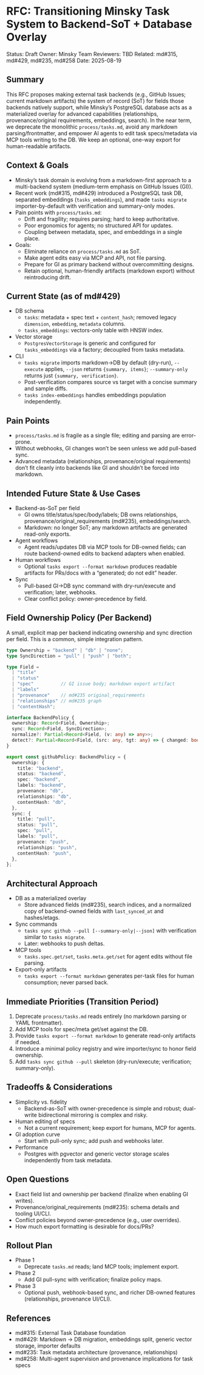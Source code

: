 # RFC: Transitioning Minsky Task System to Backend-SoT + Database Overlay

Status: Draft
Owner: Minsky Team
Reviewers: TBD
Related: md#315, md#429, md#235, md#258
Date: 2025-08-19

## Summary

This RFC proposes making external task backends (e.g., GitHub Issues; current markdown artifacts) the system of record (SoT) for fields those backends natively support, while Minsky’s PostgreSQL database acts as a materialized overlay for advanced capabilities (relationships, provenance/original requirements, embeddings, search). In the near term, we deprecate the monolithic `process/tasks.md`, avoid any markdown parsing/frontmatter, and empower AI agents to edit task specs/metadata via MCP tools writing to the DB. We keep an optional, one-way export for human-readable artifacts.

## Context & Goals

- Minsky’s task domain is evolving from a markdown-first approach to a multi-backend system (medium-term emphasis on GitHub Issues (GI)).
- Recent work (md#315, md#429) introduced a PostgreSQL task DB, separated embeddings (`tasks_embeddings`), and made `tasks migrate` importer-by-default with verification and summary-only modes.
- Pain points with `process/tasks.md`:
  - Drift and fragility; requires parsing; hard to keep authoritative.
  - Poor ergonomics for agents; no structured API for updates.
  - Coupling between metadata, spec, and embeddings in a single place.
- Goals:
  - Eliminate reliance on `process/tasks.md` as SoT.
  - Make agent edits easy via MCP and API, not file parsing.
  - Prepare for GI as primary backend without overcommitting designs.
  - Retain optional, human-friendly artifacts (markdown export) without reintroducing drift.

## Current State (as of md#429)

- DB schema
  - `tasks`: metadata + spec text + `content_hash`; removed legacy `dimension`, `embedding`, `metadata` columns.
  - `tasks_embeddings`: vectors-only table with HNSW index.
- Vector storage
  - `PostgresVectorStorage` is generic and configured for `tasks_embeddings` via a factory; decoupled from tasks metadata.
- CLI
  - `tasks migrate` imports markdown→DB by default (dry-run), `--execute` applies, `--json` returns `{summary, items}`; `--summary-only` returns just `{summary, verification}`.
  - Post-verification compares source vs target with a concise summary and sample diffs.
  - `tasks index-embeddings` handles embeddings population independently.

## Pain Points

- `process/tasks.md` is fragile as a single file; editing and parsing are error-prone.
- Without webhooks, GI changes won’t be seen unless we add pull-based sync.
- Advanced metadata (relationships, provenance/original requirements) don’t fit cleanly into backends like GI and shouldn’t be forced into markdown.

## Intended Future State & Use Cases

- Backend-as-SoT per field
  - GI owns title/status/spec/body/labels; DB owns relationships, provenance/original_requirements (md#235), embeddings/search.
  - Markdown: no longer SoT; any markdown artifacts are generated read-only exports.
- Agent workflows
  - Agent reads/updates DB via MCP tools for DB-owned fields; can route backend-owned edits to backend adapters when enabled.
- Human workflows
  - Optional `tasks export --format markdown` produces readable artifacts for PRs/docs with a “generated; do not edit” header.
- Sync
  - Pull-based GI→DB sync command with dry-run/execute and verification; later, webhooks.
  - Clear conflict policy: owner-precedence by field.

## Field Ownership Policy (Per Backend)

A small, explicit map per backend indicating ownership and sync direction per field. This is a common, simple integration pattern.

```ts
type Ownership = "backend" | "db" | "none";
type SyncDirection = "pull" | "push" | "both";

type Field =
  | "title"
  | "status"
  | "spec"          // GI issue body; markdown export artifact
  | "labels"
  | "provenance"    // md#235 original_requirements
  | "relationships" // md#235 graph
  | "contentHash";

interface BackendPolicy {
  ownership: Record<Field, Ownership>;
  sync: Record<Field, SyncDirection>;
  normalize?: Partial<Record<Field, (v: any) => any>>;
  detect?: Partial<Record<Field, (src: any, tgt: any) => { changed: boolean; etag?: string }>>;
}

export const githubPolicy: BackendPolicy = {
  ownership: {
    title: "backend",
    status: "backend",
    spec: "backend",
    labels: "backend",
    provenance: "db",
    relationships: "db",
    contentHash: "db",
  },
  sync: {
    title: "pull",
    status: "pull",
    spec: "pull",
    labels: "pull",
    provenance: "push",
    relationships: "push",
    contentHash: "push",
  },
};
```

## Architectural Approach

- DB as a materialized overlay
  - Store advanced fields (md#235), search indices, and a normalized copy of backend-owned fields with `last_synced_at` and hashes/etags.
- Sync commands
  - `tasks sync github --pull [--summary-only|--json]` with verification similar to `tasks migrate`.
  - Later: webhooks to push deltas.
- MCP tools
  - `tasks.spec.get/set`, `tasks.meta.get/set` for agent edits without file parsing.
- Export-only artifacts
  - `tasks export --format markdown` generates per-task files for human consumption; never parsed back.

## Immediate Priorities (Transition Period)

1) Deprecate `process/tasks.md` reads entirely (no markdown parsing or YAML frontmatter).
2) Add MCP tools for spec/meta get/set against the DB.
3) Provide `tasks export --format markdown` to generate read-only artifacts if needed.
4) Introduce a minimal policy registry and wire importer/sync to honor field ownership.
5) Add `tasks sync github --pull` skeleton (dry-run/execute; verification; summary-only).

## Tradeoffs & Considerations

- Simplicity vs. fidelity
  - Backend-as-SoT with owner-precedence is simple and robust; dual-write bidirectional mirroring is complex and risky.
- Human editing of specs
  - Not a current requirement; keep export for humans, MCP for agents.
- GI adoption curve
  - Start with pull-only sync; add push and webhooks later.
- Performance
  - Postgres with pgvector and generic vector storage scales independently from task metadata.

## Open Questions

- Exact field list and ownership per backend (finalize when enabling GI writes).
- Provenance/original_requirements (md#235): schema details and tooling UI/CLI.
- Conflict policies beyond owner-precedence (e.g., user overrides).
- How much export formatting is desirable for docs/PRs?

## Rollout Plan

- Phase 1
  - Deprecate `tasks.md` reads; land MCP tools; implement export.
- Phase 2
  - Add GI pull-sync with verification; finalize policy maps.
- Phase 3
  - Optional push, webhook-based sync, and richer DB-owned features (relationships, provenance UI/CLI).

## References

- md#315: External Task Database foundation
- md#429: Markdown → DB migration, embeddings split, generic vector storage, importer defaults
- md#235: Task metadata architecture (provenance, relationships)
- md#258: Multi-agent supervision and provenance implications for task specs
